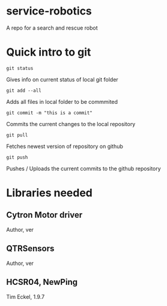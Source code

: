 # service-robotics
A repo for a search and rescue robot

# Quick intro to git
    git status
Gives info on current status of local git folder

    git add --all
Adds all files in local folder to be commmited

    git commit -m "this is a commit"
Commits the current changes to the local repository

    git pull
Fetches newest version of repository on github

    git push
Pushes / Uploads the current commits to the github repository

# Libraries needed
## Cytron Motor driver
Author, ver
## QTRSensors
Author, ver
## HCSR04, NewPing
Tim Eckel, 1.9.7